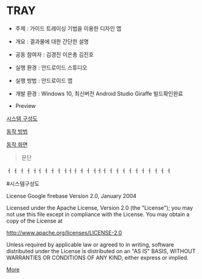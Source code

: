 # TRAY
- 주제 : 가이드 트레이싱 기법을 이용한 디자인 앱

- 개요 : 결과물에 대한 간단한 설명

- 공동 참여자 : 김경진 이은총 김진호

- 실행 환경 : 안드로이드 스튜디오

- 실행 방법 : 안드로이드 앱

- 개발 환경 : Windows 10, 최신버전 Android Studio Giraffe 빌드확인완료

- Preview

[시스템 구성도](#시스템구성도)

[동작 방법]()

[동작 화면]()

>문단


ㅓ
ㅓ
ㅓ
ㅓ
ㅓㅓ
ㅓ
ㅓ
ㅓ
ㅓㅓㅓ
ㅓ
ㅓ
ㅓㅓㅓ
ㅓ
ㅓ
ㅓ
ㅓ
ㅓ
ㅓ
ㅓ
ㅓ
ㅓ
ㅓ



#시스템구성도



License
Google firebase
Version 2.0, January 2004

Licensed under the Apache License, Version 2.0 (the "License"); you may not use this file except in compliance with the License. You may obtain a copy of the License at

http://www.apache.org/licenses/LICENSE-2.0

Unless required by applicable law or agreed to in writing, software distributed under the License is distributed on an "AS IS" BASIS, WITHOUT WARRANTIES OR CONDITIONS OF ANY KIND, either express or implied.

[More](https://github.com/firebase/quickstart-android/blob/master/LICENSE)
